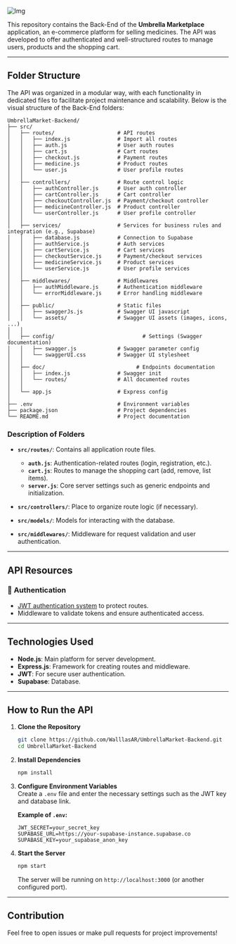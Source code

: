 ![Img](https://lh3.googleusercontent.com/pw/AP1GczPOBheu7DpbvY8uGOXMCpz8MS09PEFSPfY434VDHPyS-3UWemaxGZ1Z7m6Uy7qX8A5t7i2kNj3KAkgR52vuSocVg-TdqRn54umKFh7Bjg7QYnRxSBuAkkj4Ow9KQ5dI-Ls4S3hlhlN3aeDrs-L-l6pl=w1920-h480-s-no-gm?authuser=0)

This repository contains the Back-End of the **Umbrella Marketplace** application, an e-commerce platform for selling medicines. The API was developed to offer authenticated and well-structured routes to manage users, products and the shopping cart.

---

## Folder Structure

The API was organized in a modular way, with each functionality in dedicated files to facilitate project maintenance and scalability. Below is the visual structure of the Back-End folders:

```plaintext
UmbrellaMarket-Backend/
├── src/
│   ├── routes/                    # API routes
│   │   ├── index.js               # Import all routes
│   │   ├── auth.js                # User auth routes
│   │   ├── cart.js                # Cart routes
│   │   ├── checkout.js            # Payment routes
│   │   ├── medicine.js            # Product routes
│   │   └── user.js                # User profile routes
│   │
│   ├── controllers/               # Route control logic
│   │   ├── authController.js      # User auth controller
│   │   ├── cartController.js      # Cart controller
│   │   ├── checkoutController.js  # Payment/checkout controller
│   │   ├── medicineController.js  # Product controller
│   │   └── userController.js      # User profile controller
│   │
│   ├── services/                  # Services for business rules and integration (e.g., Supabase)
│   │   ├── database.js            # Connection to Supabase
│   │   ├── authService.js         # Auth services
│   │   ├── cartService.js         # Cart services
│   │   ├── checkoutService.js     # Payment/checkout services
│   │   ├── medicineService.js     # Product services
│   │   └── userService.js         # User profile services
│   │
│   ├── middlewares/               # Middlewares
│   │   ├── authMiddleware.js      # Authentication middleware
│   │   └── errorMiddleware.js     # Error handling middleware
│   │
│   ├── public/                    # Static files
│   │   ├── swaggerJs.js           # Swagger UI javascript
│   │   └── assets/                # Swagger UI assets (images, icons, ...)
│   │
│   ├── config/					           # Settings (Swagger documentation)
│   │   ├── swagger.js             # Swagger parameter config
│   │   └── swaggerUI.css          # Swagger UI stylesheet
│   │
│   ├── doc/			                 # Endpoints documentation
│   │   ├── index.js               # Swagger init
│   │   └── routes/                # All documented routes
│   │
│   └── app.js                     # Express config
│
├── .env                           # Environment variables
├── package.json                   # Project dependencies
└── README.md                      # Project documentation
```

### Description of Folders

- **`src/routes/`**: Contains all application route files.

  - **`auth.js`**: Authentication-related routes (login, registration, etc.).
  - **`cart.js`**: Routes to manage the shopping cart (add, remove, list items).
  - **`server.js`**: Core server settings such as generic endpoints and initialization.

- **`src/controllers/`**: Place to organize route logic (if necessary).

- **`src/models/`**: Models for interacting with the database.

- **`src/middlewares/`**: Middleware for request validation and user authentication.

---

## API Resources

### 🔑 **Authentication**

- [JWT authentication system](https://pt.wikipedia.org/wiki/JSON_Web_Token) to protect routes.
- Middleware to validate tokens and ensure authenticated access.

---

## Technologies Used

- **Node.js**: Main platform for server development.
- **Express.js**: Framework for creating routes and middleware.
- **JWT**: For secure user authentication.
- **Supabase**: Database.

---

## How to Run the API

1. **Clone the Repository**

   ```bash
   git clone https://github.com/WalllasAR/UmbrellaMarket-Backend.git
   cd UmbrellaMarket-Backend
   ```

2. **Install Dependencies**

   ```bash
   npm install
   ```

3. **Configure Environment Variables**\
   Create a `.env` file and enter the necessary settings such as the JWT key and database link.

   **Example of `.env`:**

   ```
   JWT_SECRET=your_secret_key
   SUPABASE_URL=https://your-supabase-instance.supabase.co
   SUPABASE_KEY=your_supabase_anon_key
   ```

4. **Start the Server**

   ```bash
   npm start
   ```

   The server will be running on `http://localhost:3000` (or another configured port).

---

## Contribution

Feel free to open issues or make pull requests for project improvements!
